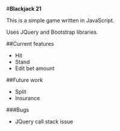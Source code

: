 #**Blackjack 21**

This is a simple game written in JavaScript.

Uses JQuery and Bootstrap libraries. 

##Current features
* Hit
* Stand
* Edit bet amount

##Future work
* Split
* Insurance

###Bugs
* JQuery call stack issue
